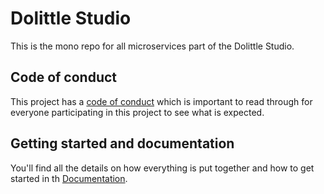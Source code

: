 # Dolittle Studio

This is the mono repo for all microservices part of the Dolittle Studio.

## Code of conduct

This project has a [code of conduct](./CODE_OF_CONDUCT.md) which is important to read through
for everyone participating in this project to see what is expected.

## Getting started and documentation

You'll find all the details on how everything is put together and how to get started
in th [Documentation](./Documentation/README.md).
